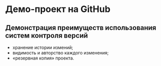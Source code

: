 # Демо-проект на GitHub
## Демонстрация преимуществ использования систем контроля версий

* хранение истории измений;
* видимость и авторство каждого изменения;
* «резервная копия» проекта.
